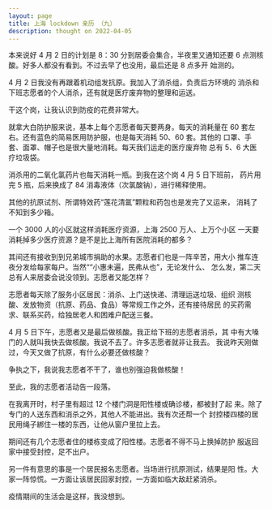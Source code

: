 ```yaml
---
layout: page
title: 上海 lockdown 亲历 （九）
description: thought on 2022-04-05
---
```



本来说好 4 月 2 日的计划是 8：30 分到居委会集合，半夜里又通知还要
6 点测核酸。好多人都没有看到。不过去早了也没用，最后还是 8 点多开
始测的。

4 月 2 日我没有再跟着机动组发抗原。我加入了消杀组，负责后方环境的
消杀和下班志愿者的个人消杀，还有就是医疗废弃物的整理和运送。

干这个岗，让我认识到防疫的花费非常大。

就拿大白防护服来说，基本上每个志愿者每天要两身。每天的消耗量在 60
套左右。还有蓝色的简易医用防护服，也是每天消耗 50、60 套。其他的
口罩、手套、面罩、帽子也是很大量地消耗。每天我们运走的医疗废弃物
总有 5、6 大医疗垃圾袋。

消杀用的二氧化氯药片也每天消耗一瓶。到我在这个岗 4 月 5 日下班前，
药片用完 5 瓶，后来换成了 84 消毒液体（次氯酸钠），进行稀释使用。

其他的抗原试剂、所谓特效药“莲花清氲”颗粒和药包也是发完了又运来，
消耗了不知到多少箱。

一个 3000 人的小区就这样消耗医疗资源，上海 2500 万人、上万个小区
一天要消耗掉多少医疗资源？是不是比上海所有医院消耗的都多？

其间还有接收到到兄弟城市捐助的水果。志愿者们也是一阵辛苦，用大小
推车连夜分发给每家每户。当然““小惠未遍，民弗从也”，无论发什么、
怎么发，第二天总有人来居委会说没领到。志愿者又能怎样？

志愿者每天除了服务小区居民：消杀、上门送快递、清理运送垃圾、组织
测核酸、发放物资（抗原、药品、食品）等常规工作之外，还有接待居民
的买药需求、联系买药，给独居老人和困难户配送三餐。

4 月 5 日下午，志愿者又是最后做核酸。我正给下班的志愿者消杀，其
中有大嗓门的人就叫我快去做核酸。我说不去了。许多志愿者就非让我去。
我说昨天刚做过，今天又做了抗原，有什么必要还做核酸？

争执之下，我说我志愿者不干了，谁也别强迫我做核酸！

至此，我的志愿者活动告一段落。

在我离开时，村子里有超过 12 个楼门洞是阳性楼或确诊楼，都被封了起
来。除了专门的人送东西和消杀之外，其他人不能进出。我有次还帮一个
封控楼四楼的居民用绳子綁住一楼的东西，让他从窗户里拉上去。

期间还有几个志愿者住的楼栋变成了阳性楼。志愿者不得不马上换掉防护
服返回家中接受封控，足不出户。

另一件有意思的事是一个居民报名志愿者。当场进行抗原测试，结果是阳
性。大家一阵惊慌。一方面让该居民回家封控，一方面如临大敌赶紧消杀。

疫情期间的生活会是这样，我没想到。